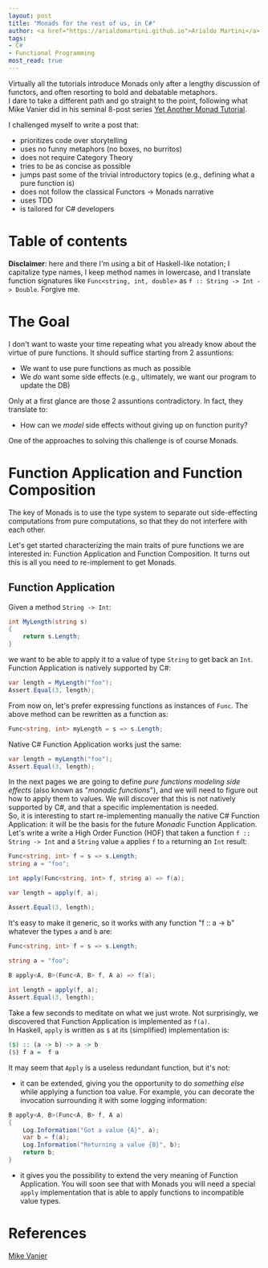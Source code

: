 ```yaml
---
layout: post
title: "Monads for the rest of us, in C#"
author: <a href="https://arialdomartini.github.io">Arialdo Martini</a>
tags:
- C#
- Functional Programming
most_read: true
---
```


<!--more-->
Virtually all the tutorials introduce Monads only after a lengthy discussion of functors, and often resorting to bold and debatable metaphors.  
I dare to take a different path and go straight to the point, following what Mike Vanier did in his seminal 8-post series [Yet Another Monad Tutorial][yet-another-tutorial].

I challenged myself to write a post that:

- prioritizes code over storytelling
- uses no funny metaphors (no boxes, no burritos)
- does not require Category Theory
- tries to be as concise as possible
- jumps past some of the trivial introductory topics (e.g., defining what a pure function is)
- does not follow the classical Functors -> Monads narrative
- uses TDD
- is tailored for C# developers

# Table of contents


**Disclaimer**: here and there I'm using a bit of Haskell-like notation; I capitalize type names, I keep method names in lowercase, and I translate function signatures like `Func<string, int, double>` as `f :: String -> Int -> Double`. Forgive me.

# The Goal
I don't want to waste your time repeating what you already know about the virtue of pure functions. It should suffice starting from 2 assuntions:

- We want to use pure functions as much as possible
- We *do* want some side effects (e.g., ultimately, we want our program to update the DB)

Only at a first glance are those 2 assuntions contradictory. In fact, they translate to:

- How can we *model* side effects without giving up on function purity?

One of the approaches to solving this challenge is of course Monads.

# Function Application and Function Composition
The key of Monads is to use the type system to separate out side-effecting computations from pure computations, so that they do not interfere with each other.

Let's get started characterizing the main traits of pure functions we are interested in: Function Application and Function Composition. It turns out this is all you need to re-implement to get Monads.

## Function Application
Given a method `String -> Int`:

```csharp
int MyLength(string s)
{
    return s.Length;
}
```

we want to be able to apply it to a value of type `String` to get back an `Int`. Function Application is natively supported by C#:

```csharp
var length = MyLength("foo");
Assert.Equal(3, length);
```

From now on, let's prefer expressing functions as instances of `Func`. The above method can be rewritten as a function as:

```csharp
Func<string, int> myLength = s => s.Length;
```

Native C# Function Application works just the same:

```csharp
var length = myLength("foo");
Assert.Equal(3, length);
```

In the next pages we are going to define *pure functions modeling side effects* (also known as "*monadic functions*"), and we will need to figure out how to apply them to values. We will discover that this is not natively supported by C#, and that a specific implementation is needed.  
So, it is interesting to start re-implementing manually the native C# Function Application: it will be the basis for the future *Monadic* Function Application.  
Let's write a write a High Order Function (HOF) that taken a function `f :: String -> Int` and a `String` value `a` applies `f` to `a` returning an `Int` result:

```csharp
Func<string, int> f = s => s.Length;
string a = "foo";

int apply(Func<string, int> f, string a) => f(a);

var length = apply(f, a);

Assert.Equal(3, length);
```

It's easy to make it generic, so it works with any function "f :: a -> b" whatever the types `a` and `b` are:

```csharp
Func<string, int> f = s => s.Length;

string a = "foo";

B apply<A, B>(Func<A, B> f, A a) => f(a);
        
int length = apply(f, a);
Assert.Equal(3, length);
```

Take a few seconds to meditate on what we just wrote. Not surprisingly, we discovered that Function Application is implemented as `f(a)`.  
In Haskell, `apply` is written as `$` at its (simplified) implementation is:

```haskell
($) :: (a -> b) -> a -> b
($) f a =  f a
```

It may seem that `Apply` is a useless redundant function, but it's not:

* it can be extended, giving you the opportunity to do *something else* while applying a function toa value. For example, you can decorate the invocation surrounding it with some logging information: 

```csharp
B apply<A, B>(Func<A, B> f, A a)
{
    Log.Information("Got a value {A}", a);
    var b = f(a);
    Log.Information("Returning a value {B}", b);
    return b;
}
```

* it gives you the possibility to extend the very meaning of Function Application. You will soon see that with Monads you will need a special `apply` implementation that is able to apply functions to incompatible value types.


# References

[Mike Vanier][yet-another-tutorial]

[yet-another-tutorial]: https://mvanier.livejournal.com/3917.html
